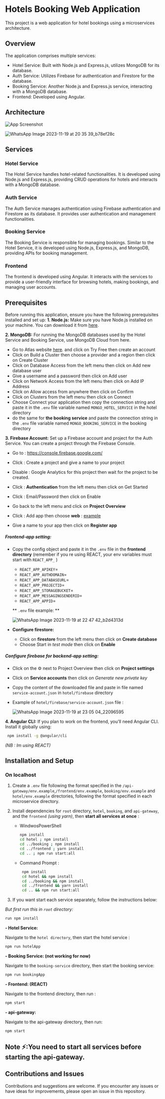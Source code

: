 # Hotels Booking Web Application
This project is a web application for hotel bookings using a microservices architecture.

## Overview
The application comprises multiple services:

- Hotel Service: Built with Node.js and Express.js, utilizes MongoDB for its database.
- Auth Service: Utilizes Firebase for authentication and Firestore for the database.
- Booking Service: Another Node.js and Express.js service, interacting with a MongoDB database.
- Frontend: Developed using Angular.
## Architecture 
![App Screenshot](https://i.ibb.co/HtpGzBD/Whats-App-Image-2023-11-19-at-20-35-39-1b797d0c.jpg)

![WhatsApp Image 2023-11-19 at 20 35 39_b78ef28c](https://github.com/HansLanda14ib/hotels-booking-api/assets/100965812/462e3a59-770c-48dc-bd0d-9867a5cb55f7)

## Services
### Hotel Service
The Hotel Service handles hotel-related functionalities. It is developed using Node.js and Express.js, providing CRUD operations for hotels and interacts with a MongoDB database.

### Auth Service
The Auth Service manages authentication using Firebase authentication and Firestore as its database. It provides user authentication and management functionalities.

### Booking Service
The Booking Service is responsible for managing bookings. Similar to the Hotel Service, it is developed using Node.js, Express.js, and MongoDB, providing APIs for booking management.

### Frontend
The frontend is developed using Angular. It interacts with the services to provide a user-friendly interface for browsing hotels, making bookings, and managing user accounts.

## Prerequisites
Before running this application, ensure you have the following prerequisites installed and set up:
**1. Node.js:** Make sure you have Node.js installed on your machine. You can download it from [here](https://nodejs.org/en/download/current).

**2. MongoDB:** For running the MongoDB databases used by the Hotel Service and Booking Service, use MongoDB Cloud from here.
- Go to Atlas website [here](https://www.mongodb.com/cloud/atlas). and click on Try Free then create an account
- Click on Build a Cluster then choose a provider and a region then click on Create Cluster
- Click on Database Access from the left menu then click on Add new database user
- Give a username and a password then click on Add user
- Click on Network Access from the left menu then click on Add IP Address
- Click on Allow access from anywhere then click on Confirm
- Click on Clusters from the left menu then click on Connect
- Choose Connect your application then copy the connection string and paste it in the `.env` file variable named `MONGO_HOTEL_SERVICE` in the hotel directory
- do the same for **the booking service** and paste the connection string in the `.env` file variable named `MONGO_BOOKING_SERVICE` in the booking directory

**3. Firebase Account:** 
Set up a Firebase account and project for the Auth Service. You can create a project through the Firebase Console. 
- Go to : https://console.firebase.google.com/
- Click : Create a project and give a name to your project
- Disable : Google Analytics for this project then wait for the project to be created.
- Click : **Authentication** from the left menu then click on Get Started
- Click : Email/Password then click on Enable
- Go back to the left menu and click on **Project Overview**
- Click : Add app then choose **web** : 
  [example](https://github.com/HansLanda14ib/hotels-booking-api/assets/100965812/f2ba0be7-23c1-42f3-a1b1-c854eb921f08)

- Give a name to your app then click on **Register app**
##### **Frontend-app setting:**
- Copy the config object and paste it in the `.env` file in the **frontend directory** (remember if you re using REACT, your env variables must start with `REACT_APP_` )
  - `REACT_APP_APIKEY`= 
  - `REACT_APP_AUTHDOMAIN`= 
  - `REACT_APP_DATABASEURL`= 
  - `REACT_APP_PROJECTID`= 
  - `REACT_APP_STORAGEBUCKET`= 
  - `REACT_APP_MESSAGINGSENDERID`= 
  - `REACT_APP_APPID`=
  
  ** `.env` file example: **
  
  ![WhatsApp Image 2023-11-19 at 22 47 42_b2d4313d](https://github.com/HansLanda14ib/hotels-booking-api/assets/100965812/17f5039a-1209-4258-98b1-c82b2b9e739e)


- **Configure firestore:**
  - Click on **firestore** from the left menu then click on **Create database**
  - Choose Start in *test mode* then click on **Enable**
##### **Configure firebase for backend-app setting:**
- Click on the :gear: next to Project Overview then click on **Project settings**
- Click on **Service accounts** then click on *Generate new private key*
- Copy the content of the downloaded file and paste in file named `service-account.json` in `hotel/firebase` directory
- Example of `hotel/firebase/service-account.json` file :
  
  ![WhatsApp Image 2023-11-19 at 23 05 04_22096595](https://github.com/HansLanda14ib/hotels-booking-api/assets/100965812/95995131-d6a7-47b0-a92a-a4b8605c4ae4)


**4. Angular CLI:** If you plan to work on the frontend, you'll need Angular CLI. Install it globally using:
   ```bash
    npm install -g @angular/cli
   ```
   *(NB : Im using REACT)*

## Installation and Setup
### On localhost
1. Create a `.env` file following the format specified in the `/api-gateway/env.example`,`/frontend/env.example`, `booking/env.example` and `hotel/env.example` directories, following the format specified in each microservice directory.
2. Install dependencies for `root` directory, `hotel`, `booking`, and `api-gateway`, and the `frontend` *(using yarn)*, then **start all services at once** :
   - WindwosPowerShell
      ```bash
      npm install
      cd hotel ; npm install
      cd ../booking ; npm install
      cd ../frontend ; yarn install
      cd .. ; npm run start:all
      ```
   - Command Prompt :
     ```bash
      npm install
      cd hotel && npm install
      cd ../booking && npm install
      cd ../frontend && yarn install
      cd .. && npm run start:all
      ```

3. If you want start each service separately, follow the instructions below:

*But first run this in `root` directory:*
  ```bash
  run npm install
  ```

**- Hotel Service:**

Navigate to the `hotel directory`, then start the hotel service : 
  ```bash
  npm run hotelApp 
  ```

**- Booking Service: (not working for now)**

Navigate to the `booking-service` directory, then start the booking service:
  ```bash
  npm run bookingApp 
  ```

**- Frontend: (REACT)**

Navigate to the frontend directory, then run :
  ```bash
  npm start
  ```

**- api-gateway:**

Navigate to the api-gateway directory, then run:
  ```bash
  npm start
  ```

## Note ⚡:You need to start all services before starting the api-gateway.

## Contributions and Issues
Contributions and suggestions are welcome. If you encounter any issues or have ideas for improvements, please open an issue in this repository.

